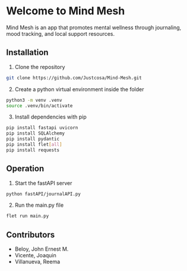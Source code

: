 # Welcome to Mind Mesh
Mind Mesh is an app that promotes mental wellness through journaling, mood tracking, and local support resources.

## Installation
1. Clone the repository
```bash
git clone https://github.com/Justcosa/Mind-Mesh.git
```

2. Create a python virtual environment inside the folder
```bash Terminal
python3 -m venv .venv
source .venv/bin/activate
```

3. Install dependencies with pip
```bash
pip install fastapi uvicorn
pip install SQLAlchemy
pip install pydantic
pip install flet[all]
pip install requests
```

## Operation
1. Start the fastAPI server
```bash
python fastAPI/journalAPI.py
```

2. Run the main.py file
```bash
flet run main.py
```

## Contributors
- Beloy, John Ernest M.
- Vicente, Joaquin
- Villanueva, Reema
